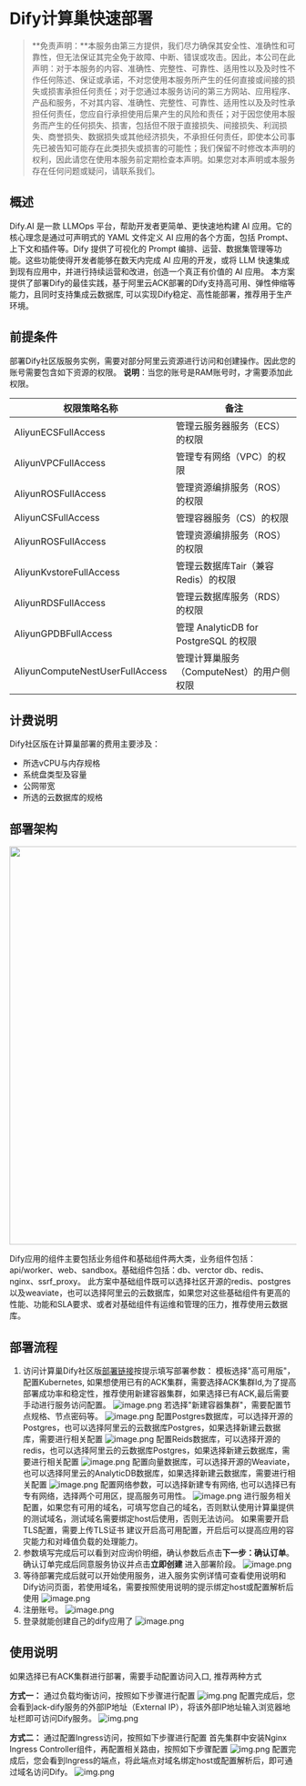 # Dify计算巢快速部署


>**免责声明：**本服务由第三方提供，我们尽力确保其安全性、准确性和可靠性，但无法保证其完全免于故障、中断、错误或攻击。因此，本公司在此声明：对于本服务的内容、准确性、完整性、可靠性、适用性以及及时性不作任何陈述、保证或承诺，不对您使用本服务所产生的任何直接或间接的损失或损害承担任何责任；对于您通过本服务访问的第三方网站、应用程序、产品和服务，不对其内容、准确性、完整性、可靠性、适用性以及及时性承担任何责任，您应自行承担使用后果产生的风险和责任；对于因您使用本服务而产生的任何损失、损害，包括但不限于直接损失、间接损失、利润损失、商誉损失、数据损失或其他经济损失，不承担任何责任，即使本公司事先已被告知可能存在此类损失或损害的可能性；我们保留不时修改本声明的权利，因此请您在使用本服务前定期检查本声明。如果您对本声明或本服务存在任何问题或疑问，请联系我们。

## 概述

Dify.AI 是一款 LLMOps 平台，帮助开发者更简单、更快速地构建 AI 应用。它的核心理念是通过可声明式的 YAML 文件定义 AI 应用的各个方面，包括 Prompt、上下文和插件等。Dify 提供了可视化的 Prompt 编排、运营、数据集管理等功能。这些功能使得开发者能够在数天内完成 AI 应用的开发，或将 LLM 快速集成到现有应用中，并进行持续运营和改进，创造一个真正有价值的 AI 应用。
本方案提供了部署Dify的最佳实践，基于阿里云ACK部署的Dify支持高可用、弹性伸缩等能力，且同时支持集成云数据库, 可以实现Dify稳定、高性能部署，推荐用于生产环境。

## 前提条件

部署Dify社区版服务实例，需要对部分阿里云资源进行访问和创建操作。因此您的账号需要包含如下资源的权限。
  **说明**：当您的账号是RAM账号时，才需要添加此权限。

| 权限策略名称                          | 备注                     |
|---------------------------------|------------------------|
| AliyunECSFullAccess             | 管理云服务器服务（ECS）的权限       |
| AliyunVPCFullAccess             | 管理专有网络（VPC）的权限         |
| AliyunROSFullAccess             | 管理资源编排服务（ROS）的权限       |
| AliyunCSFullAccess             | 管理容器服务（CS）的权限   |
| AliyunROSFullAccess             | 管理资源编排服务（ROS）的权限       |
| AliyunKvstoreFullAccess             | 管理云数据库Tair（兼容 Redis）的权限      |
| AliyunRDSFullAccess             | 管理云数据库服务（RDS）的权限      |
| AliyunGPDBFullAccess             | 管理 AnalyticDB for PostgreSQL 的权限      |
| AliyunComputeNestUserFullAccess | 管理计算巢服务（ComputeNest）的用户侧权限 |


## 计费说明

Dify社区版在计算巢部署的费用主要涉及：

- 所选vCPU与内存规格
- 系统盘类型及容量
- 公网带宽
- 所选的云数据库的规格

## 部署架构
<img src="8.png" width="1500" height="700" align="bottom"/>

  Dify应用的组件主要包括业务组件和基础组件两大类，业务组件包括：api/worker、web、sandbox。基础组件包括：db、verctor db、redis、nginx、ssrf_proxy。
此方案中基础组件既可以选择社区开源的redis、postgres以及weaviate，也可以选择阿里云的云数据库，如果您对这些基础组件有更高的性能、功能和SLA要求、或者对基础组件有运维和管理的压力，推荐使用云数据库。

## 部署流程
1. 访问计算巢Dify社区版[部署链接](https://computenest.console.aliyun.com/user/cn-hangzhou/serviceInstanceCreate?ServiceId=service-c8afb895dd314f70a020)按提示填写部署参数： 
 模板选择"高可用版"，配置Kubernetes, 如果想使用已有的ACK集群，需要选择ACK集群Id,为了提高部署成功率和稳定性，推荐使用新建容器集群，如果选择已有ACK,最后需要手动进行服务访问配置。
    ![image.png](9.png)
 若选择"新建容器集群"，需要配置节点规格、节点密码等。
    ![image.png](10.png)
配置Postgres数据库，可以选择开源的Postgres，也可以选择阿里云的云数据库Postgres，如果选择新建云数据库，需要进行相关配置
  ![image.png](11.png)
配置Reids数据库，可以选择开源的redis，也可以选择阿里云的云数据库Postgres，如果选择新建云数据库，需要进行相关配置
  ![image.png](12.png)
配置向量数据库，可以选择开源的Weaviate，也可以选择阿里云的AnalyticDB数据库，如果选择新建云数据库，需要进行相关配置
  ![image.png](13.png)
配置网络参数，可以选择新建专有网络, 也可以选择已有专有网络，选择两个可用区，提高服务可用性。
  ![image.png](14.png)
进行服务相关配置，如果您有可用的域名，可填写您自己的域名，否则默认使用计算巢提供的测试域名，测试域名需要绑定host后使用，否则无法访问。
  如果需要开启TLS配置，需要上传TLS证书
  建议开启高可用配置，开启后可以提高应用的容灾能力和对峰值负载的处理能力。
2. 参数填写完成后可以看到对应询价明细，确认参数后点击**下一步：确认订单**。 确认订单完成后同意服务协议并点击**立即创建**
   进入部署阶段。
    ![image.png](16.png)
3. 等待部署完成后就可以开始使用服务，进入服务实例详情可查看使用说明和Dify访问页面，若使用域名，需要按照使用说明的提示绑定host或配置解析后使用
    ![image.png](17.png)
4. 注册账号。
    ![image.png](6.png)
5. 登录就能创建自己的dify应用了
    ![image.png](7.png)
## 使用说明
  如果选择已有ACK集群进行部署，需要手动配置访问入口, 推荐两种方式
  
  **方式一：** 通过负载均衡访问，按照如下步骤进行配置
  ![img.png](18.png)
  配置完成后，您会看到ack-dify服务的外部IP地址（External IP），将该外部IP地址输入浏览器地址栏即可访问Dify服务。
  ![img.png](19.png)

  **方式二：** 通过配置Ingress访问，按照如下步骤进行配置
  首先集群中安装Nginx Ingress Controller组件，再配置相关路由，按照如下步骤配置
  ![img.png](20.png)
  配置完成后，您会看到Ingress的端点，将此端点对域名绑定host或配置解析后，即可通过域名访问Dify。
  ![img.png](21.png)
